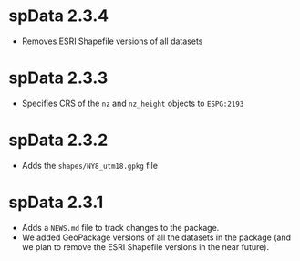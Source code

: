 # spData 2.3.4

* Removes ESRI Shapefile versions of all datasets

# spData 2.3.3

* Specifies CRS of the `nz` and `nz_height` objects to `ESPG:2193`

# spData 2.3.2

* Adds the `shapes/NY8_utm18.gpkg` file

# spData 2.3.1

* Adds a `NEWS.md` file to track changes to the package.
* We added GeoPackage versions of all the datasets in the package (and we plan to remove the ESRI Shapefile versions in the near future).
